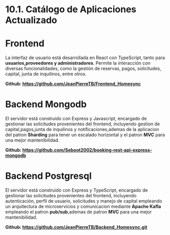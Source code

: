 # 10.1. Catálogo de Aplicaciones Actualizado

# Frontend
La interfaz de usuario está desarrollada en React con TypeScript, tanto para **usuarios,proveedores y administradores**. Permite la interacción con diversas funcionalidades, como la gestión de reservas, pagos, solicitudes, capital, junta de inquilinos, entre otros.

**Github: https://github.com/JeanPierreTB/Frontend_Homesync**

# Backend Mongodb
El servidor está construido con Express y Javascript, encargado de gestionar las solicitudes provenientes del frontend, incluyendo gestion de capital,pagos,junta de inquilinos y notificaciones,ademas de la aplicacion del patron **Sharding** para tener un escalado horizontal y el patron **MVC** para una mejor mantenibilidad.

**Github: https://github.com/Seboot2002/booking-rest-api-express-mongodb**

# Backend Postgresql
El servidor está construido con Express y TypeScript, encargado de gestionar las solicitudes provenientes del frontend, incluyendo autenticación, perfil de usuario, solicitudes y manejo de capital empleando un arquitectura de microservicios y comunicacion mediante **Apache Kafla** empleando el patron **pub/sub**,ademas de patron **MVC** para una mejor mantenibilidad.

**Github: https://github.com/JeanPierreTB/Backend_Homesync.git**
